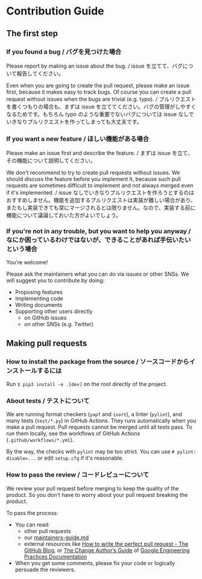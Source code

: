# Contribution Guide

## The first step

### If you found a bug / バグを見つけた場合

Please report by making an issue about the bug. / issue を立てて、バグについて報告してください。

Even when you are going to create the pull request, please make an issue first, because it makes easy to track bugs. Of course you can create a pull request without issues when the bugs are trivial (e.g. typo). / プルリクエストを書くつもりの場合も、まずは issue を立ててください。バグの管理がしやすくなるためです。もちろん typo のような重要でないバグについては issue なしでいきなりプルリクエストを作ってしまっても大丈夫です。


### If you want a new feature / ほしい機能がある場合

Please make an issue first and describe the feature. / まずは issue を立て、その機能について説明してください。

We don't recommend to try to create pull requests without issues. We should discuss the feature before you implement it, because such pull requests are sometimes difficult to implement and not always merged even if it's implemented. / issue なしでいきなりプルリクエストを作ろうとするのはおすすめしません。機能を追加するプルリクエストは実装が難しい場合があり、またもし実装できても常にマージされるとは限りません。なので、実装する前に機能について議論しておいた方がよいでしょう。


### If you're not in any trouble, but you want to help you anyway / なにか困っているわけではないが、できることがあれば手伝いたいという場合

You're welcome!

Please ask the maintainers what you can do via issues or other SNSs.
We will suggest you to contribute by doing:

-   Proposing features
-   Implementing code
-   Writing documents
-   Supporting other users directly
    -   on GitHub issues
    -   on other SNSs (e.g. Twitter)


## Making pull requests

### How to install the package from the source / ソースコードからインストールするには

Run `$ pip3 install -e .[dev]` on the root directly of the project.

### About tests / テストについて

We are running format checkers (`yapf` and `isort`), a linter (`pylint`), and many tests (`test/*.py`) in GitHub Actions.
They runs automatically when you make a pull request. Pull requests cannot be merged until all tests pass.
To run them locally, see the workflows of GitHub Actions (`.github/workflows/*.yml`).

By the way, the checks with `pylint` may be too strict. You can use `# pylint: disable=...` or edit `setup.cfg` if it's reasonable.

### How to pass the review / コードレビューについて

We review your pull request before merging to keep the quality of the product.
So you don't have to worry about your pull request breaking the product.

To pass the process:

-   You can read:
    -   other pull requests
    -   our [maintainers-guide.md](https://github.com/online-judge-tools/.github/blob/master/maintainers-guide.md)
    -   external resources like [How to write the perfect pull request - The GitHub Blog](https://github.blog/2015-01-21-how-to-write-the-perfect-pull-request/), or [The Change Author’s Guide](https://google.github.io/eng-practices/review/developer/) of [Google Engineering Practices Documentation](https://google.github.io/eng-practices/)
-   When you get some comments, please fix your code or logically persuade the reviewers.
